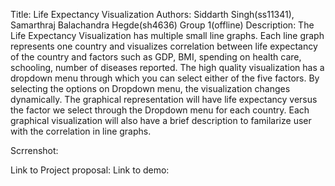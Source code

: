 Title: Life Expectancy Visualization
Authors: Siddarth Singh(ss11341), Samarthraj Balachandra Hegde(sh4636)
Group 1(offline)
Description: The Life Expectancy Visualization has multiple small line graphs. Each line graph represents one country and visualizes 
correlation between life expectancy of the country and factors such as GDP, BMI, spending on health care, schooling, number of diseases reported.
The high quality visualization has a dropdown menu through which you can select either of the five factors. By selecting the 
options on Dropdown menu, the visualization changes dynamically. The graphical representation will have life expectancy versus
the factor we select through the Dropdown menu for each country. Each graphical visualization will also have a brief description
to familarize user with the correlation in line graphs. 

Scrrenshot: 


Link to Project proposal: 
Link to demo:    
